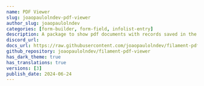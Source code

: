 ```yaml
---
name: PDF Viewer
slug: joaopaulolndev-pdf-viewer
author_slug: joaopaulolndev
categories: [form-builder, form-field, infolist-entry]
description: A package to show pdf documents with records saved in the database or show documents without a database in the form of your resource.
discord_url: 
docs_url: https://raw.githubusercontent.com/joaopaulolndev/filament-pdf-viewer/main/README.md
github_repository: joaopaulolndev/filament-pdf-viewer
has_dark_theme: true
has_translations: true
versions: [3]
publish_date: 2024-06-24
---
```

